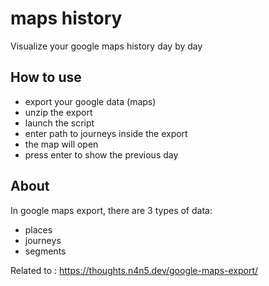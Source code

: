 # maps history

Visualize your google maps history day by day

## How to use

- export your google data (maps)
- unzip the export
- launch the script
- enter path to journeys inside the export
- the map will open
- press enter to show the previous day

## About

In google maps export, there are 3 types of data:

- places
- journeys
- segments

Related to : <https://thoughts.n4n5.dev/google-maps-export/>
